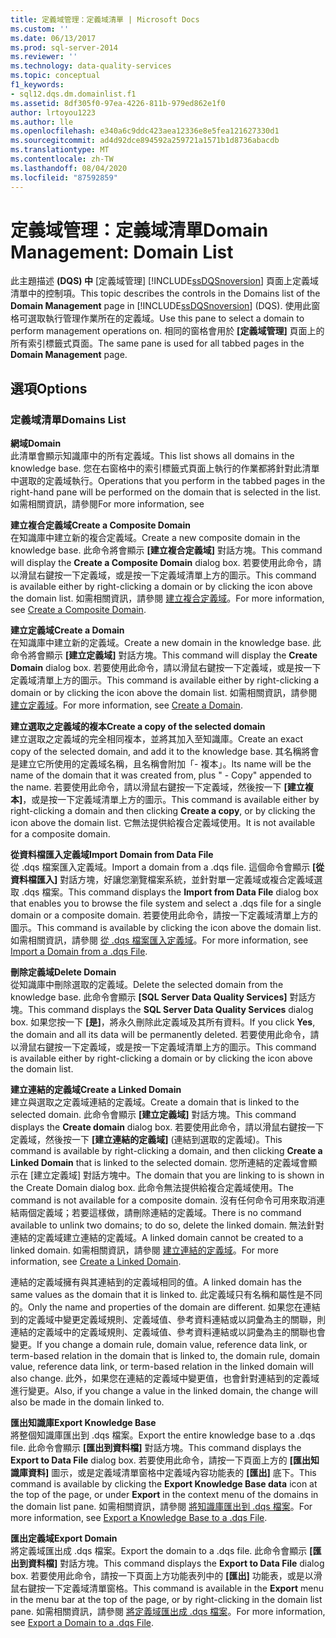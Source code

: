 ```yaml
---
title: 定義域管理：定義域清單 | Microsoft Docs
ms.custom: ''
ms.date: 06/13/2017
ms.prod: sql-server-2014
ms.reviewer: ''
ms.technology: data-quality-services
ms.topic: conceptual
f1_keywords:
- sql12.dqs.dm.domainlist.f1
ms.assetid: 8df305f0-97ea-4226-811b-979ed862e1f0
author: lrtoyou1223
ms.author: lle
ms.openlocfilehash: e340a6c9ddc423aea12336e8e5fea121627330d1
ms.sourcegitcommit: ad4d92dce894592a259721a1571b1d8736abacdb
ms.translationtype: MT
ms.contentlocale: zh-TW
ms.lasthandoff: 08/04/2020
ms.locfileid: "87592859"
---
```

# <a name="domain-management-domain-list"></a><span data-ttu-id="7241d-102">定義域管理：定義域清單</span><span class="sxs-lookup"><span data-stu-id="7241d-102">Domain Management: Domain List</span></span>
  <span data-ttu-id="7241d-103">此主題描述 **(DQS) 中** [定義域管理] [!INCLUDE[ssDQSnoversion](../includes/ssdqsnoversion-md.md)] 頁面上定義域清單中的控制項。</span><span class="sxs-lookup"><span data-stu-id="7241d-103">This topic describes the controls in the Domains list of the **Domain Management** page in [!INCLUDE[ssDQSnoversion](../includes/ssdqsnoversion-md.md)] (DQS).</span></span> <span data-ttu-id="7241d-104">使用此窗格可選取執行管理作業所在的定義域。</span><span class="sxs-lookup"><span data-stu-id="7241d-104">Use this pane to select a domain to perform management operations on.</span></span> <span data-ttu-id="7241d-105">相同的窗格會用於 **[定義域管理]** 頁面上的所有索引標籤式頁面。</span><span class="sxs-lookup"><span data-stu-id="7241d-105">The same pane is used for all tabbed pages in the **Domain Management** page.</span></span>  
  
## <a name="options"></a><span data-ttu-id="7241d-106">選項</span><span class="sxs-lookup"><span data-stu-id="7241d-106">Options</span></span>  
  
### <a name="domains-list"></a><span data-ttu-id="7241d-107">定義域清單</span><span class="sxs-lookup"><span data-stu-id="7241d-107">Domains List</span></span>  
 <span data-ttu-id="7241d-108">**網域**</span><span class="sxs-lookup"><span data-stu-id="7241d-108">**Domain**</span></span>  
 <span data-ttu-id="7241d-109">此清單會顯示知識庫中的所有定義域。</span><span class="sxs-lookup"><span data-stu-id="7241d-109">This list shows all domains in the knowledge base.</span></span> <span data-ttu-id="7241d-110">您在右窗格中的索引標籤式頁面上執行的作業都將針對此清單中選取的定義域執行。</span><span class="sxs-lookup"><span data-stu-id="7241d-110">Operations that you perform in the tabbed pages in the right-hand pane will be performed on the domain that is selected in the list.</span></span> <span data-ttu-id="7241d-111">如需相關資訊，請參閱</span><span class="sxs-lookup"><span data-stu-id="7241d-111">For more information, see</span></span>  
  
 <span data-ttu-id="7241d-112">**建立複合定義域**</span><span class="sxs-lookup"><span data-stu-id="7241d-112">**Create a Composite Domain**</span></span>  
 <span data-ttu-id="7241d-113">在知識庫中建立新的複合定義域。</span><span class="sxs-lookup"><span data-stu-id="7241d-113">Create a new composite domain in the knowledge base.</span></span> <span data-ttu-id="7241d-114">此命令將會顯示 **[建立複合定義域]** 對話方塊。</span><span class="sxs-lookup"><span data-stu-id="7241d-114">This command will display the **Create a Composite Domain** dialog box.</span></span> <span data-ttu-id="7241d-115">若要使用此命令，請以滑鼠右鍵按一下定義域，或是按一下定義域清單上方的圖示。</span><span class="sxs-lookup"><span data-stu-id="7241d-115">This command is available either by right-clicking a domain or by clicking the icon above the domain list.</span></span> <span data-ttu-id="7241d-116">如需相關資訊，請參閱 [建立複合定義域](../../2014/data-quality-services/create-a-composite-domain.md)。</span><span class="sxs-lookup"><span data-stu-id="7241d-116">For more information, see [Create a Composite Domain](../../2014/data-quality-services/create-a-composite-domain.md).</span></span>  
  
 <span data-ttu-id="7241d-117">**建立定義域**</span><span class="sxs-lookup"><span data-stu-id="7241d-117">**Create a Domain**</span></span>  
 <span data-ttu-id="7241d-118">在知識庫中建立新的定義域。</span><span class="sxs-lookup"><span data-stu-id="7241d-118">Create a new domain in the knowledge base.</span></span> <span data-ttu-id="7241d-119">此命令將會顯示 **[建立定義域]** 對話方塊。</span><span class="sxs-lookup"><span data-stu-id="7241d-119">This command will display the **Create Domain** dialog box.</span></span> <span data-ttu-id="7241d-120">若要使用此命令，請以滑鼠右鍵按一下定義域，或是按一下定義域清單上方的圖示。</span><span class="sxs-lookup"><span data-stu-id="7241d-120">This command is available either by right-clicking a domain or by clicking the icon above the domain list.</span></span> <span data-ttu-id="7241d-121">如需相關資訊，請參閱 [建立定義域](../../2014/data-quality-services/create-a-domain.md)。</span><span class="sxs-lookup"><span data-stu-id="7241d-121">For more information, see [Create a Domain](../../2014/data-quality-services/create-a-domain.md).</span></span>  
  
 <span data-ttu-id="7241d-122">**建立選取之定義域的複本**</span><span class="sxs-lookup"><span data-stu-id="7241d-122">**Create a copy of the selected domain**</span></span>  
 <span data-ttu-id="7241d-123">建立選取之定義域的完全相同複本，並將其加入至知識庫。</span><span class="sxs-lookup"><span data-stu-id="7241d-123">Create an exact copy of the selected domain, and add it to the knowledge base.</span></span> <span data-ttu-id="7241d-124">其名稱將會是建立它所使用的定義域名稱，且名稱會附加「- 複本」。</span><span class="sxs-lookup"><span data-stu-id="7241d-124">Its name will be the name of the domain that it was created from, plus " - Copy" appended to the name.</span></span> <span data-ttu-id="7241d-125">若要使用此命令，請以滑鼠右鍵按一下定義域，然後按一下 **[建立複本]**，或是按一下定義域清單上方的圖示。</span><span class="sxs-lookup"><span data-stu-id="7241d-125">This command is available either by right-clicking a domain and then clicking **Create a copy**, or by clicking the icon above the domain list.</span></span> <span data-ttu-id="7241d-126">它無法提供給複合定義域使用。</span><span class="sxs-lookup"><span data-stu-id="7241d-126">It is not available for a composite domain.</span></span>  
  
 <span data-ttu-id="7241d-127">**從資料檔匯入定義域**</span><span class="sxs-lookup"><span data-stu-id="7241d-127">**Import Domain from Data File**</span></span>  
 <span data-ttu-id="7241d-128">從 .dqs 檔案匯入定義域。</span><span class="sxs-lookup"><span data-stu-id="7241d-128">Import a domain from a .dqs file.</span></span> <span data-ttu-id="7241d-129">這個命令會顯示 **[從資料檔匯入]** 對話方塊，好讓您瀏覽檔案系統，並針對單一定義域或複合定義域選取 .dqs 檔案。</span><span class="sxs-lookup"><span data-stu-id="7241d-129">This command displays the **Import from Data File** dialog box that enables you to browse the file system and select a .dqs file for a single domain or a composite domain.</span></span> <span data-ttu-id="7241d-130">若要使用此命令，請按一下定義域清單上方的圖示。</span><span class="sxs-lookup"><span data-stu-id="7241d-130">This command is available by clicking the icon above the domain list.</span></span> <span data-ttu-id="7241d-131">如需相關資訊，請參閱 [從 .dqs 檔案匯入定義域](../../2014/data-quality-services/import-a-domain-from-a-dqs-file.md)。</span><span class="sxs-lookup"><span data-stu-id="7241d-131">For more information, see [Import a Domain from a .dqs File](../../2014/data-quality-services/import-a-domain-from-a-dqs-file.md).</span></span>  
  
 <span data-ttu-id="7241d-132">**刪除定義域**</span><span class="sxs-lookup"><span data-stu-id="7241d-132">**Delete Domain**</span></span>  
 <span data-ttu-id="7241d-133">從知識庫中刪除選取的定義域。</span><span class="sxs-lookup"><span data-stu-id="7241d-133">Delete the selected domain from the knowledge base.</span></span> <span data-ttu-id="7241d-134">此命令會顯示 **[SQL Server Data Quality Services]** 對話方塊。</span><span class="sxs-lookup"><span data-stu-id="7241d-134">This command displays the **SQL Server Data Quality Services** dialog box.</span></span> <span data-ttu-id="7241d-135">如果您按一下 **[是]**，將永久刪除此定義域及其所有資料。</span><span class="sxs-lookup"><span data-stu-id="7241d-135">If you click **Yes**, the domain and all its data will be permanently deleted.</span></span> <span data-ttu-id="7241d-136">若要使用此命令，請以滑鼠右鍵按一下定義域，或是按一下定義域清單上方的圖示。</span><span class="sxs-lookup"><span data-stu-id="7241d-136">This command is available either by right-clicking a domain or by clicking the icon above the domain list.</span></span>  
  
 <span data-ttu-id="7241d-137">**建立連結的定義域**</span><span class="sxs-lookup"><span data-stu-id="7241d-137">**Create a Linked Domain**</span></span>  
 <span data-ttu-id="7241d-138">建立與選取之定義域連結的定義域。</span><span class="sxs-lookup"><span data-stu-id="7241d-138">Create a domain that is linked to the selected domain.</span></span> <span data-ttu-id="7241d-139">此命令會顯示 **[建立定義域]** 對話方塊。</span><span class="sxs-lookup"><span data-stu-id="7241d-139">This command displays the **Create domain** dialog box.</span></span> <span data-ttu-id="7241d-140">若要使用此命令，請以滑鼠右鍵按一下定義域，然後按一下 **[建立連結的定義域]** (連結到選取的定義域)。</span><span class="sxs-lookup"><span data-stu-id="7241d-140">This command is available by right-clicking a domain, and then clicking **Create a Linked Domain** that is linked to the selected domain.</span></span> <span data-ttu-id="7241d-141">您所連結的定義域會顯示在 [建立定義域] 對話方塊中。</span><span class="sxs-lookup"><span data-stu-id="7241d-141">The domain that you are linking to is shown in the Create Domain dialog box.</span></span> <span data-ttu-id="7241d-142">此命令無法提供給複合定義域使用。</span><span class="sxs-lookup"><span data-stu-id="7241d-142">The command is not available for a composite domain.</span></span> <span data-ttu-id="7241d-143">沒有任何命令可用來取消連結兩個定義域；若要這樣做，請刪除連結的定義域。</span><span class="sxs-lookup"><span data-stu-id="7241d-143">There is no command available to unlink two domains; to do so, delete the linked domain.</span></span> <span data-ttu-id="7241d-144">無法針對連結的定義域建立連結的定義域。</span><span class="sxs-lookup"><span data-stu-id="7241d-144">A linked domain cannot be created to a linked domain.</span></span> <span data-ttu-id="7241d-145">如需相關資訊，請參閱 [建立連結的定義域](../../2014/data-quality-services/create-a-linked-domain.md)。</span><span class="sxs-lookup"><span data-stu-id="7241d-145">For more information, see [Create a Linked Domain](../../2014/data-quality-services/create-a-linked-domain.md).</span></span>  
  
 <span data-ttu-id="7241d-146">連結的定義域擁有與其連結到的定義域相同的值。</span><span class="sxs-lookup"><span data-stu-id="7241d-146">A linked domain has the same values as the domain that it is linked to.</span></span> <span data-ttu-id="7241d-147">此定義域只有名稱和屬性是不同的。</span><span class="sxs-lookup"><span data-stu-id="7241d-147">Only the name and properties of the domain are different.</span></span> <span data-ttu-id="7241d-148">如果您在連結到的定義域中變更定義域規則、定義域值、參考資料連結或以詞彙為主的關聯，則連結的定義域中的定義域規則、定義域值、參考資料連結或以詞彙為主的關聯也會變更。</span><span class="sxs-lookup"><span data-stu-id="7241d-148">If you change a domain rule, domain value, reference data link, or term-based relation in the domain that is linked to, the domain rule, domain value, reference data link, or term-based relation in the linked domain will also change.</span></span> <span data-ttu-id="7241d-149">此外，如果您在連結的定義域中變更值，也會針對連結到的定義域進行變更。</span><span class="sxs-lookup"><span data-stu-id="7241d-149">Also, if you change a value in the linked domain, the change will also be made in the domain linked to.</span></span>  
  
 <span data-ttu-id="7241d-150">**匯出知識庫**</span><span class="sxs-lookup"><span data-stu-id="7241d-150">**Export Knowledge Base**</span></span>  
 <span data-ttu-id="7241d-151">將整個知識庫匯出到 .dqs 檔案。</span><span class="sxs-lookup"><span data-stu-id="7241d-151">Export the entire knowledge base to a .dqs file.</span></span> <span data-ttu-id="7241d-152">此命令會顯示 **[匯出到資料檔]** 對話方塊。</span><span class="sxs-lookup"><span data-stu-id="7241d-152">This command displays the **Export to Data File** dialog box.</span></span> <span data-ttu-id="7241d-153">若要使用此命令，請按一下頁面上方的 **[匯出知識庫資料]** 圖示，或是定義域清單窗格中定義域內容功能表的 **[匯出]** 底下。</span><span class="sxs-lookup"><span data-stu-id="7241d-153">This command is available by clicking the **Export Knowledge Base data** icon at the top of the page, or under **Export** in the context menu of the domains in the domain list pane.</span></span> <span data-ttu-id="7241d-154">如需相關資訊，請參閱 [將知識庫匯出到 .dqs 檔案](../../2014/data-quality-services/export-a-knowledge-base-to-a-dqs-file.md)。</span><span class="sxs-lookup"><span data-stu-id="7241d-154">For more information, see [Export a Knowledge Base to a .dqs File](../../2014/data-quality-services/export-a-knowledge-base-to-a-dqs-file.md).</span></span>  
  
 <span data-ttu-id="7241d-155">**匯出定義域**</span><span class="sxs-lookup"><span data-stu-id="7241d-155">**Export Domain**</span></span>  
 <span data-ttu-id="7241d-156">將定義域匯出成 .dqs 檔案。</span><span class="sxs-lookup"><span data-stu-id="7241d-156">Export the domain to a .dqs file.</span></span> <span data-ttu-id="7241d-157">此命令會顯示 **[匯出到資料檔]** 對話方塊。</span><span class="sxs-lookup"><span data-stu-id="7241d-157">This command displays the **Export to Data File** dialog box.</span></span> <span data-ttu-id="7241d-158">若要使用此命令，請按一下頁面上方功能表列中的 **[匯出]** 功能表，或是以滑鼠右鍵按一下定義域清單窗格。</span><span class="sxs-lookup"><span data-stu-id="7241d-158">This command is available in the **Export** menu in the menu bar at the top of the page, or by right-clicking in the domain list pane.</span></span> <span data-ttu-id="7241d-159">如需相關資訊，請參閱 [將定義域匯出成 .dqs 檔案](../../2014/data-quality-services/export-a-domain-to-a-dqs-file.md)。</span><span class="sxs-lookup"><span data-stu-id="7241d-159">For more information, see [Export a Domain to a .dqs File](../../2014/data-quality-services/export-a-domain-to-a-dqs-file.md).</span></span>  
  
  
